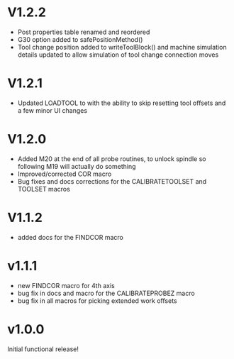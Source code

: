 # V1.2.2
- Post properties table renamed and reordered
- G30 option added to safePositionMethod()
- Tool change position added to writeToolBlock() and machine simulation details updated to allow simulation of tool change connection moves

# V1.2.1
- Updated LOADTOOL to with the ability to skip resetting tool offsets and a few minor UI changes

# V1.2.0
- Added M20 at the end of all probe routines, to unlock spindle so following M19 will actually do something 
- Improved/corrected COR macro 
- Bug fixes and docs corrections for the CALIBRATETOOLSET and TOOLSET macros 

# V1.1.2
- added docs for the FINDCOR macro

# v1.1.1
- new FINDCOR macro for 4th axis
- bug fix in docs and macro for the CALIBRATEPROBEZ macro 
- bug fix in all macros for picking extended work offsets


# v1.0.0
Initial functional release!
